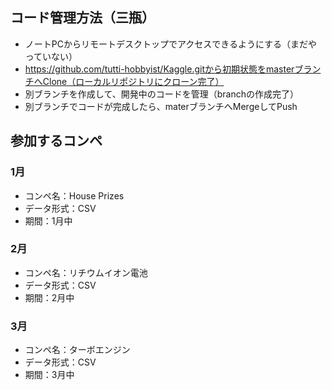 ## コード管理方法（三瓶）
- ノートPCからリモートデスクトップでアクセスできるようにする（まだやっていない）
- https://github.com/tutti-hobbyist/Kaggle.gitから初期状態をmasterブランチへClone（ローカルリポジトリにクローン完了）
- 別ブランチを作成して、開発中のコードを管理（branchの作成完了）
- 別ブランチでコードが完成したら、materブランチへMergeしてPush

## 参加するコンペ
### 1月
- コンペ名：House Prizes
- データ形式：CSV
- 期間：1月中

### 2月
- コンペ名：リチウムイオン電池
- データ形式：CSV
- 期間：2月中

### 3月
- コンペ名：ターボエンジン
- データ形式：CSV
- 期間：3月中
